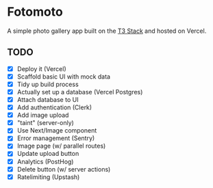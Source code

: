 # Fotomoto

A simple photo gallery app built on the [T3 Stack](https://create.t3.gg) and hosted on Vercel.

## TODO

- [x] Deploy it (Vercel)
- [x] Scaffold basic UI with mock data
- [x] Tidy up build process
- [x] Actually set up a database (Vercel Postgres)
- [x] Attach database to UI
- [x] Add authentication (Clerk)
- [x] Add image upload
- [x] "taint" (server-only)
- [x] Use Next/Image component
- [x] Error management (Sentry)
- [x] Image page (w/ parallel routes)
- [x] Update upload button
- [x] Analytics (PostHog)
- [x] Delete button (w/ server actions)
- [x] Ratelimiting (Upstash)
